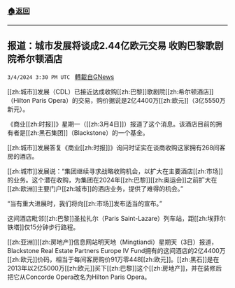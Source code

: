 ###  [:house:返回](README.md)
---


## 报道：城市发展将谈成2.44亿欧元交易 收购巴黎歌剧院希尔顿酒店
`3/4/2024 3:30 PM UTC ` [轉載自GNews](https://gnews.org/articles/2364197)

[[zh:城市]]发展（CDL）已接近达成收购[[zh:巴黎]]歌剧院[[zh:希尔顿酒店]]（Hilton Paris Opera）的交易，购价据说是2亿4400万[[zh:欧元]]（3亿5550万新元）。

《商业[[zh:时报]]》星期一（[[zh:3月4日]]）报道了这个消息。该酒店目前的拥有者是[[zh:黑石集团]]（Blackstone）的一个基金。

[[zh:城市]]发展答复《商业[[zh:时报]]》询问时证实在谈商收购这家拥有268间客房的酒店。

[[zh:城市]]发展说：“集团继续寻求战略收购机会，以扩大在主要酒店[[zh:市场]]的业务。这个潜在收购，为集团在2024年[[zh:巴黎]][[zh:奥运会]]之前扩大在[[zh:欧洲]]主要门户[[zh:城市]]的酒店业务，提供了难得的机会。”

“当有重大进展时，我们将向[[zh:市场]]发布适当的宣布。”

这间酒店毗邻[[zh:巴黎]]圣拉扎尔（Paris Saint-Lazare）列车站，距[[zh:埃菲尔铁塔]]仅15分钟步行路程。

[[zh:亚洲]][[zh:房地产]]信息网站明天地（Mingtiandi）星期天（3日）报道，Blackstone Real Estate Partners Europe IV Fund拥有的这间酒店的2亿4400万[[zh:欧元]]价码，相当于每间客房购价91万零448[[zh:欧元]]。[[zh:黑石]]是在2013年以2亿5000万[[zh:欧元]]买下[[zh:巴黎]]这个[[zh:房地产]]，并在装修后把它从Concorde Opera改名为Hilton Paris Opera。
